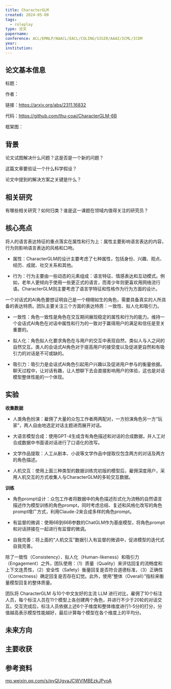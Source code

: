 ```yaml
---
title: CharacterGLM
created: 2024-05-08
tags:
  - roleplay
type: 论文
papername: 
conference: ACL/EMNLP/NAACL/EACL/COLING/SIGIR/AAAI/ICML/ICDM
year: 
institution:
---
```


## 论文基本信息

标题：

作者：

链接：https://arxiv.org/abs/2311.16832

代码：https://github.com/thu-coai/CharacterGLM-6B

框架图：


## 背景
论文试图解决什么问题？这是否是一个新的问题？

这篇文章要验证一个什么科学假设？

论文中提到的解决方案之关键是什么？


## 相关研究
有哪些相关研究？如何归类？谁是这一课题在领域内值得关注的研究员？



## 核心亮点

将人的语言表达特征的重点落实在属性和行为上：属性主要影响语言表达的内容，行为则影响语言表达的风格和口吻。

- 属性：CharacterGLM的设计主要考虑了七种属性，包括身份、兴趣、观点、经历、成就、社交关系和其他。

- 行为：行为主要由一些动态的元素组成：语言特征、情感表达和互动模式。例如，老年人更倾向于使用一些更正式的语言，而青少年则更喜欢用网络流行语。CharacterGLM则主要考虑了语言学特征和性格作为行为方面的设计。


一个对话式的AI角色要想证明自己是一个栩栩如生的角色，需要具备真实的人所具备的表达特质。团队主要关注三个方面的表达特质：一致性、拟人化和吸引力。

- 一致性：角色一致性是角色在交互期间展现稳定的属性和行为的能力。维持一个会话式AI角色在对话中属性和行为的一致对于赢得用户的满足和信任是至关重要的。

- 拟人化：角色拟人化要求角色在与用户的交互中表现自然，类似人与人之间的自然交互。类人的会话式AI角色对于提高用户的接受度以及促进更自然和有吸引力的对话是不可或缺的。

- 吸引力：吸引力是会话式AI角色引起用户兴趣以及促进用户参与的衡量依据。聊天过程中，让对话有趣，让人想聊下去会直接影响用户的体验，这也是对话模型整体性能的一个体现。


## 实验

**收集数据**

- 人类角色扮演：雇佣了大量的众包工作者两两配对，一方扮演角色另一方“玩家”，两人自由地选定对话主题进而展开对话。
    
- 大语言模型合成：使用GPT-4生成含有角色描述和对话的合成数据，并人工对合成数据中书面语对话进行了口语化的改写。
    
- 文学作品提取：人工从剧本、小说等文学作品中提取仅包含两方的对话及两方的角色描述。
    
- 人机交互：使用上面三种类型的数据训练完初版的模型后，雇佣深度用户，采用人机交互的方式收集人与CharacterGLM的多轮交互数据。

  
**训练**

- 角色prompt设计：众包工作者将数据中的角色描述形式化为流畅的自然语言描述作为模型训练的角色prompt，同时考虑总结、复述和风格化改写的角色prompt增广方式，利用Claude-2来合成多样的角色prompt。
    
- 有监督的微调：使用6B到66B参数的ChatGLM作为基座模型，将角色prompt和对话拼接在一起进行有监督的微调。
    
- 自我完善：将上面的“人机交互”数据引入有监督的微调中，促进模型的迭代式自我完善。

除了一致性（Consistency）、拟人化（Human-likeness）和吸引力（Engagement）之外，团队使用：（1）质量（Quality）来评估回复的流畅度和上下文连贯性，（2）安全性（Safety）衡量回复是否符合道德标准，（3）正确性（Correctness）确定回复是否存在幻觉。此外，使用“整体（Overall）”指标来衡量模型回复的整体质量。

团队将 CharacterGLM 与10个中文友好的主流 LLM 进行对比，雇佣了10个标注人员，每个标注人员在11个模型上各创建两个角色，并进行不少于20轮的对话交互。交互完成后，标注人员依据上述6个子维度和整体维度进行1-5分的打分，分值越高表示模型性能越好，最后计算每个模型在各个维度上的平均分。



## 未来方向



## 主要收获


## 参考资料

[mp.weixin.qq.com/s/pyQUgvaJCWVIMBEzkJPyoA](https://mp.weixin.qq.com/s/pyQUgvaJCWVIMBEzkJPyoA)

